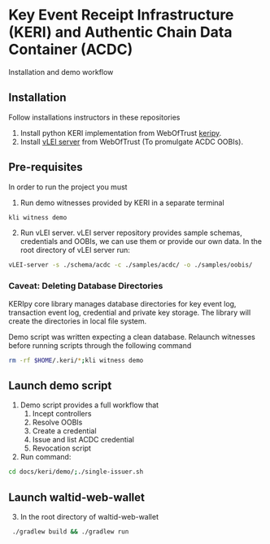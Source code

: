 # Key Event Receipt Infrastructure (KERI) and Authentic Chain Data Container (ACDC)
Installation and demo workflow
## Installation
Follow installations instructors in these repositories
1. Install python KERI implementation from WebOfTrust [keripy](https://github.com/WebOfTrust/keripy).
2. Install [vLEI server](https://github.com/WebOfTrust/vLEI) from WebOfTrust (To promulgate ACDC OOBIs).

## Pre-requisites
In order to run the project you must 
1. Run demo witnesses provided by KERI in a separate terminal
```bash
kli witness demo
```
2. Run vLEI server. vLEI server repository provides sample schemas, credentials and OOBIs, we can use them or provide our own data. In the root directory of vLEI server run:

```bash
vLEI-server -s ./schema/acdc -c ./samples/acdc/ -o ./samples/oobis/
```
### Caveat: Deleting Database Directories
KERIpy core library manages database directories for key event log, transaction event log, credential and private key storage.
The library will create the directories in local file system.

Demo script was written expecting a clean database. Relaunch witnesses before running scripts through the following command
```bash
rm -rf $HOME/.keri/*;kli witness demo
```

## Launch demo script
1. Demo script provides a full workflow that
   1. Incept controllers
   2. Resolve OOBIs
   3. Create a credential
   4. Issue and list ACDC credential
   5. Revocation script
2. Run command:
```bash
cd docs/keri/demo/;./single-issuer.sh
```


## Launch waltid-web-wallet

3. In the root directory of waltid-web-wallet
```bash
 ./gradlew build && ./gradlew run 
```